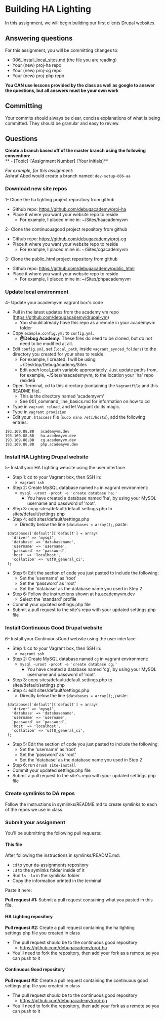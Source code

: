 # Building HA Lighting
In this assignment, we will begin building our first clients Drupal websites.  

## Answering questions
For this assignment, you will be committing changes to:  
- 006_install_local_sites.md (the file you are reading)
- Your (new) proj-ha repo
- Your (new) proj-cg repo
- Your (new) proj-php repo

**You CAN use lessons provided by the class as well as google to answer the questions, but all answers must be your own work**  

## Committing
Your commits should always be clear, concise explanations of what is being committed. They should be granular and easy to review.  

## Questions
**Create a branch based off of the master branch using the following convention:**  
** - [Topic]-[Assignment Number]-[Your initials]**  

*For example, for this assignment:*  
Ashraf Abed would create a branch named: ```dev-setup-006-aa```  

### Download new site repos

1- Clone the ha lighting project repository from github  
- Github repo: https://github.com/debugacademy/proj-ha
- Place it where you want your website repo to reside
  - For example, I placed mine in: ~/Sites/haacademyvm

2- Clone the continuousgood project repository from github  
- Github repo: https://github.com/debugacademy/proj-cg
- Place it where you want your website repo to reside
  - For example, I placed mine in: ~/Sites/cgacademyvm

3- Clone the public_html project repository from github  
- Github repo: https://github.com/debugacademy/public_html
- Place it where you want your website repo to reside
  - For example, I placed mine in: ~/Sites/phpacademyvm

### Update local environment

4- Update your academyvm vagrant box's code  
- Pull in the latest updates from the academy vm repo (https://github.com/debugacademy/drupal-vm)
  - You should already have this repo as a remote in your academyvm folder
- Copy `example.config.yml` to `config.yml`.
  - **@Debug Academy:** These files do need to be cloned, but do not need to be modified at all.
- Edit `config.yml`, set (`local_path`, inside `vagrant_synced_folders`) to the directory you created for your sites to reside.
  - For example, I created: I will be using ~/Desktop/DebugAcademy/Sites
  - Edit *each* local_path variable appropriately. Just update paths from, for example, ~/Sites/haacademyvm, to the location your 'ha' repo reside$
- Open Terminal, cd to this directory (containing the `Vagrantfile` and this README file).
  - This is the directory named 'academyvm'
  - See 001_command_line_basics.md for information on how to cd
- Type in `vagrant reload`, and let Vagrant do its magic.
- Type in `vagrant provision`
- Edit your `.htaccess` file (```sudo nano /etc/hosts```), add the following entries:

```
193.169.88.88   academyvm.dev
193.169.88.88   ha.academyvm.dev
193.169.88.88   cg.academyvm.dev
193.169.88.88   php.academyvm.dev
```

### Install HA Lighting Drupal website

5- Install your HA Lighting website using the user interface
- Step 1: cd to your Vagrant box, then SSH in: 
  - `vagrant ssh`
- Step 2: Create MySQL database named `ha` in vagrant environment:
  - `mysql -uroot -proot -e 'create database ha;'`
    - You have created a database named 'ha', by using your MySQL username and password of 'root'.
- Step 3: copy sites/default/default.settings.php to sites/default/settings.php
- Step 4: edit sites/default/settings.php
  - Directly below the line `$databases = array();`, paste:
```
 $databases['default']['default'] = array(
   'driver' => 'mysql',
   'database' => 'databasename',
   'username' => 'username',
   'password' => 'password',
   'host' => 'localhost',
   'collation' => 'utf8_general_ci',
 );
```
- Step 5: Edit the section of code you just pasted to include the following:
  - Set the 'username' as 'root'
  - Set the 'password' as 'root'
  - Set the 'database' as the database name you used in Step 2
- Step 6: Follow the instructions shown at ha.academyvm.dev
  - Select the 'standard' profile
- Commit your updated settings.php file
- Submit a pull request to the site's repo with your updated settings.php file

### Install Continuous Good Drupal website

6- Install your ContinuousGood website using the user interface
- Step 1: cd to your Vagrant box, then SSH in: 
  - `vagrant ssh`
- Step 2: Create MySQL database named `cg` in vagrant environment:
  - `mysql -uroot -proot -e 'create database cg;'`
    - You have created a database named 'cg', by using your MySQL username and password of 'root'.
- Step 3: copy sites/default/default.settings.php to sites/default/settings.php
- Step 4: edit sites/default/settings.php
  - Directly below the line `$databases = array();`, paste:
```
 $databases['default']['default'] = array(
   'driver' => 'mysql',
   'database' => 'databasename',
   'username' => 'username',
   'password' => 'password',
   'host' => 'localhost',
   'collation' => 'utf8_general_ci',
 );
```
- Step 5: Edit the section of code you just pasted to include the following:
  - Set the 'username' as 'root'
  - Set the 'password' as 'root'
  - Set the 'database' as the database name you used in Step 2
- Step 6: run `drush site-install`
- Commit your updated settings.php file
- Submit a pull request to the site's repo with your updated settings.php file

### Create symlinks to DA repos
Follow the instructions in symlinks/README.md to create symlinks to each of the repos we use in class.

### Submit your assignment
You'll be submitting the following pull requests:  

#### This file
After following the instructions in symlinks/README.md:  
- `cd` to your da-assignments repository  
- `cd` to the symlinks folder inside of it  
- Run `ls -la` in the symlinks folder  
- Copy the information printed in the terminal  

Paste it here:  

**Pull request #1:** Submit a pull request containing what you pasted in this file.

#### HA Lighting repository
**Pull request #2:** Create a pull request containing the ha lighting settings.php file you created in class  
- The pull request should be to the continuous good repository
  - https://github.com/debugacademy/proj-ha
- You'll need to fork the repository, then add your fork as a remote so you can push to it

#### Continuous Good repository
**Pull request #3:** Create a pull request containing the continuous good settings.php file you created in class  
- The pull request should be to the continuous good repository
  - https://github.com/debugacademy/proj-cg
- You'll need to fork the repository, then add your fork as a remote so you can push to it
